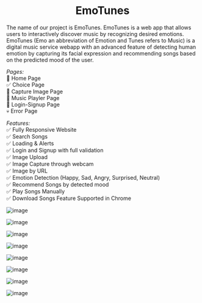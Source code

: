 # <div align="center">EmoTunes</div> 

 
The name of our project is EmoTunes. EmoTunes is a web app that allows users to interactively discover music by recognizing desired emotions. EmoTunes (Emo an abbreviation of Emotion and Tunes refers to Music) is a digital music service webapp with an advanced feature of detecting human emotion by capturing its facial expression and recommending songs based on the predicted mood of the user. 

*Pages:* <br>
🏡 Home Page <br>
✅ Choice Page <br>
📸 Capture Image Page <br>
🎵 Music Playler Page <br>
🔐 Login-Signup Page <br>
💀 Error Page <br>

*Features:* <br>
✅ Fully Responsive Website <br>
✅ Search Songs <br>
✅ Loading & Alerts <br>
✅ Login and Signup with full validation <br>
✅ Image Upload <br>
✅ Image Capture through webcam <br>
✅ Image by URL  <br>
✅ Emotion Detection (Happy, Sad, Angry, Surprised, Neutral)  <br>
✅ Recommend Songs by detected mood  <br>
✅ Play Songs Manually  <br>
✅ Download Songs Feature Supported in Chrome  <br>

![image](https://user-images.githubusercontent.com/56014170/170413326-0bd0520b-95bd-4c78-9859-6a8321ee8716.png)

![image](https://user-images.githubusercontent.com/56014170/170413369-bd786361-9b89-4ebf-bf4c-56e1baaaeed2.png)

![image](https://user-images.githubusercontent.com/56014170/170413383-d1802605-c604-4033-8d00-cff89365a1f6.png)

![image](https://user-images.githubusercontent.com/56014170/170413425-81c9bc6d-8b32-401e-9178-1408cf4284a8.png)

![image](https://user-images.githubusercontent.com/56014170/170630806-c9f3faa4-50cd-4da4-9152-dccd1ec5f952.png)

![image](https://user-images.githubusercontent.com/56014170/170413552-b5657c37-d370-4c3a-9ac9-63abf4836e4d.png)

![image](https://user-images.githubusercontent.com/56014170/170413592-8416cebb-af8b-4b8b-bedf-1c50212bd31f.png)

![image](https://user-images.githubusercontent.com/56014170/170417754-17e17cfe-bd95-4b51-b336-4727beaaaab0.png)

